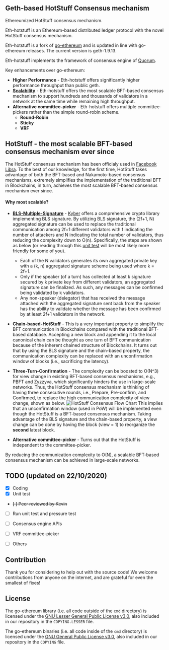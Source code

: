 ## Geth-based HotStuff Consensus mechanism

Ethereumized HotStuff consensus mechanism.

Eth-hotstuff is an Ethereum-based distributed ledger protocol with the novel HotStuff consensus mechanism.

Eth-hotstuff is a fork of [go-ethereum](https://github.com/ethereum/go-ethereum) and is updated in line with go-ethereum releases. The current version is geth-1.9.13. 

Eth-hotstuff implements the framework of consensus engine of [Quorum](https://github.com/jpmorganchase/quorum).

Key enhancements over go-ethereum:

* __Higher Performance__ - Eth-hotstuff offers significantly higher performance throughput than public geth.
* [__Scalability__](https://arxiv.org/abs/1803.05069) - Eth-hotstuff offers the most scalable BFT-based consensus mechanism to support hundreds and thousands of validators in a network at the same time while remaining high throughput.
* __Alternative committee-picker__ - Eth-hotstuff offers multiple committee-pickers rather than the simple round-robin scheme.
	* __Round-Robin__
	* __Sticky__
	* __VRF__

## HotStuff - the most scalable BFT-based consensus mechanism ever since

The HotStuff consensus mechanism has been officialy used in [Facebook Libra](https://developers.libra.org/docs/state-machine-replication-paper). To the best of our knowledge, for the first time, HotStuff takes advantage of both the BFT-based and Nakamoto-based consensus mechanisms, extremely simplifies the implementation of the traditional BFT in Blockchains, in turn, achieves the most scalable BFT-based consensus mechanism ever since. 

#### Why most scalable?

* [__BLS-Multiple-Signature__](https://en.wikipedia.org/wiki/Boneh%E2%80%93Lynn%E2%80%93Shacham) - [Kyber](https://github.com/dedis/kyber) offers a comprehensive crypto library implementing BLS signature. By utilizing BLS signature, the (2f+1, N) aggregated signature can be used to replace the traditional communication among 2f+1 different validators with f indicating the number of attackers and N indicating the total number of validators, thus reducing the complexity down to O(n). Specifically, the steps are shown as below (or reading through this [unit test](https://github.com/dedis/kyber/blob/master/sign/bdn/bdn_test.go) will be most likely more friendly for some of you).
	* Each of the N validators generates its own aggregated private key with a (k, n) aggregated signature scheme being used where k = 2f+1. 
	* Only if the speaker (of a turn) has collected at least k signature secured by k private key from different validators, an aggregated signature can be finalized. As such, any messages can be confirmed being validated by k validators.
	* Any non-speaker (delegator) that has received the message attached with the aggregated signature sent back from the speaker has the ability to validate whether the message has been confirmed by at least 2f+1 validators in the network.

* __Chain-based-HotStuff__ - This is a very important property to simplify the BFT communication in Blockchains compared with the traditional BFT-based database. Accepting a new block and appending it to the local canonical chain can be thought as one turn of BFT communication because of the inherent chained structure of Blockchains. It turns out that by using the BLS signature and the chain-based property, the communication complexity can be replaced with an unconfirmation window of blocks (i.e., sacrificing the latency).

* __Three-Turn-Confirmation__ - The complexity can be boosted to O(N^3) for view change in existing BFT-based consensus mechanisms, e.g., PBFT and Zyzzyva, which significantly hinders the use in large-scale networks. Thus, the HotStuff consensus mechanism is thinking of having three consecutive rounds, i.e., Prepare, Pre-confirm, and Confirmed, to replace the high communication complexity of view change, shown as below.
![HotStuff Consensus Flow Chart](https://github.com/OniReimu/eth-hotstuff/blob/master/docs/hotstuff.png)
This implies that an unconfirmation window (used in PoW) will be implemented even though the HotStuff is a BFT-based consensus mechanism. Taking advantage of the BLS signature and the chain-based property, a view change can be done by having the block (view = 1) to reorganize the __second__ latest block.

* __Alternative committee-picker__ - Turns out that the HotStuff is independent to the committee-picker. 

By reducing the communication complexity to O(N), a scalable BFT-based consensus mechanism can be achieved in large-scale networks.

## TODO (updated on 22/10/2020)

- [x] Coding
- [x] Unit test
- ~~[ ] Peer reviewed by Kevin~~
- [ ] Run unit test and pressure test
- [ ] Consensus engine APIs
- [ ] VRF committee-picker
- [ ] Others


## Contribution

Thank you for considering to help out with the source code! We welcome contributions
from anyone on the internet, and are grateful for even the smallest of fixes!


## License

The go-ethereum library (i.e. all code outside of the `cmd` directory) is licensed under the
[GNU Lesser General Public License v3.0](https://www.gnu.org/licenses/lgpl-3.0.en.html), also
included in our repository in the `COPYING.LESSER` file.

The go-ethereum binaries (i.e. all code inside of the `cmd` directory) is licensed under the
[GNU General Public License v3.0](https://www.gnu.org/licenses/gpl-3.0.en.html), also included
in our repository in the `COPYING` file.

